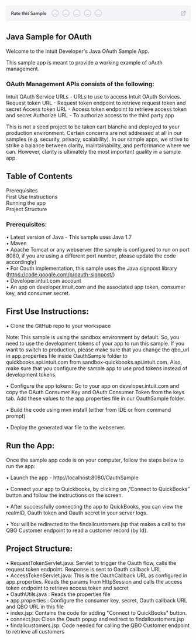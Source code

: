 
[![Sample Banner](views/Sample.png)][ss1]
## Java Sample for OAuth

Welcome to the Intuit Developer's Java OAuth Sample App.

This sample app is meant to provide a working example of oAuth management.

### OAuth Management APIs consists of the following:

Intuit OAuth Service URLs - URLs to use to access Intuit OAuth Services.
Request token URL - Request token endpoint to retrieve request token and secret
Access token URL - Access token endpoint to retrieve access token and secret
Authorize URL - To authorize access to the third party app

This is not a seed project to be taken cart blanche and deployed to your production environment. Certain concerns are not addressed at all in our samples (e.g. security, privacy, scalability). In our sample apps, we strive to strike a balance between clarity, maintainability, and performance where we can. However, clarity is ultimately the most important quality in a sample app.


## Table of Contents

Prerequisites  
First Use Instructions  
Running the app  
Project Structure  



### Prerequisites: 

•	Latest version of Java - This sample uses Java 1.7  
•	Maven   
•	Apache Tomcat or any webserver (the sample is configured to run on port 8080, if you are using a different port number, please update the code accordingly)  
•	For Oauth implementation, this sample uses the Java signpost library (https://code.google.com/p/oauth-signpost/)  
•	Developer.intuit.com account  
•	An app on developer.intuit.com and the associated app token, consumer key, and consumer secret.  


## First Use Instructions:

•	Clone the GitHub repo to your workspace

Note: This sample is using the sandbox environment by default. So, you need to use the development tokens of your app to run this sample. If you want to switch to production, please make sure that you change the qbo_url in app.properties file inside OauthSample folder to quickbooks.api.intuit.com from sandbox-quickbooks.api.intuit.com. Also, make sure that you configure the sample app to use prod tokens instead of development tokens.

•	Configure the app tokens: Go to your app on developer.intuit.com and copy the OAuth Consumer Key and OAuth Consumer Token from the keys tab. Add these values to the app.properties file in our OauthSample folder.
 
•	Build the code using mvn install (either from IDE or from command prompt)

•	Deploy the generated war file to the webserver. 


## Run the App: 

Once the sample app code is on your computer, follow the steps below to run the app:

•	Launch the app -  http://localhost:8080/OauthSample

•	Connect your app to Quickbooks, by clicking on ‚”Connect to QuickBooks” button and follow the instructions on the screen.

•	After successfully connecting the app to QuickBooks, you can view the realmID, Oauth token and Oauth secret in your server logs. 

•	You will be redirected to the findallcustomers.jsp that makes a call to the QBO Customer endpoint to read a customer record (by Id). 


## Project Structure:

•	RequestTokenServlet.java: Servlet to trigger the Oauth flow, calls the request token endpoint. Response is sent to Oauth callback URL  
•	AccessTokenServlet.java: This is the OauthCallback URL as configured in app.properties. Reads the params from HttpSession and calls the access token endpoint to retrieve access token and secret  
•	OauthUtils.java : Reads the properties file  
•	app.properties : Configure the consumer key, secret, Oauth callback URL and QBO URL in this file  
•	index.jsp: Contains the code for adding "Connect to QuickBooks" button.  
•	connect.jsp: Close the Oauth popup and redirect to findallcustomers.jsp  
•	findallcustomers.jsp: Code needed for calling the QBO Customer endpoint to retrieve all customers

[ss1]: https://help.developer.intuit.com/s/samplefeedback


